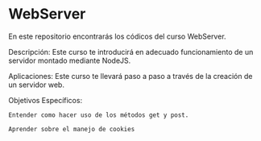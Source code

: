 # WebServer
En este repositorio encontrarás los códicos del curso WebServer. 

Descripción: Este curso te introducirá en adecuado funcionamiento de un servidor montado mediante NodeJS.

Aplicaciones: Este curso te llevará paso a paso a través de la creación de un servidor web.

Objetivos Específicos:

    Entender como hacer uso de los métodos get y post.

    Aprender sobre el manejo de cookies 
